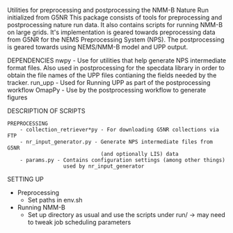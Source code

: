 Utilities for preprocessing and postprocessing the NMM-B Nature Run initialized from G5NR
This package consists of tools for preprocessing and postprocessing
nature run data. It also contains scripts for running NMM-B on large grids. It's implementation is geared towards preprocessing
data from G5NR for the NEMS Preprocessing System (NPS).
The postprocessing is geared towards using NEMS/NMM-B model and UPP 
output.


DEPENDENCIES
 nwpy - Use for utilities that help generate NPS intermediate format files.
        Also used in postprocessing for the specdata library in order to obtain
        the file names of the UPP files contianing the fields needed by the tracker.
 run_upp - Used for Running UPP as part of the postprocessing workflow
 OmapPy - Use by the postprocessing workflow to generate figures


DESCRIPTION OF SCRIPTS

    PREPROCESSING
        - collection_retriever*py - For downloading G5NR collections via FTP
        - nr_input_generator.py - Generate NPS intermediate files from G5NR 
                                  (and optionally LIS) data
        - params.py - Contains configuration settings (among other things)
                      used by nr_input_generator



SETTING UP
 - Preprocessing
    - Set paths in env.sh
 - Running NMM-B
    - Set up directory as usual and use the scripts under run/
      -> may need to tweak job scheduling parameters

